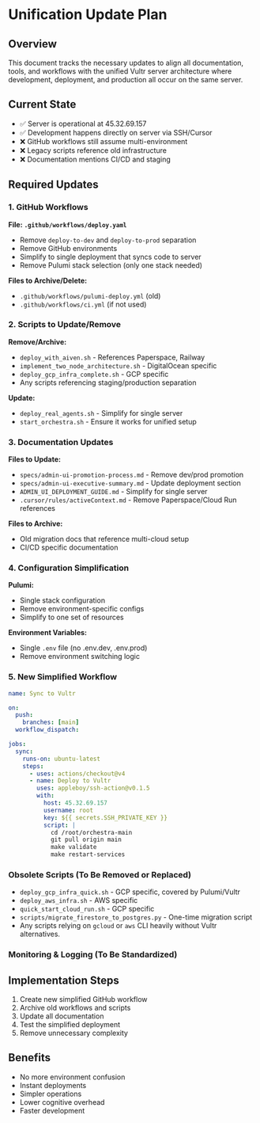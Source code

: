 # Unification Update Plan

## Overview
This document tracks the necessary updates to align all documentation, tools, and workflows with the unified Vultr server architecture where development, deployment, and production all occur on the same server.

## Current State
- ✅ Server is operational at 45.32.69.157
- ✅ Development happens directly on server via SSH/Cursor
- ❌ GitHub workflows still assume multi-environment
- ❌ Legacy scripts reference old infrastructure
- ❌ Documentation mentions CI/CD and staging

## Required Updates

### 1. GitHub Workflows
**File: `.github/workflows/deploy.yaml`**
- Remove `deploy-to-dev` and `deploy-to-prod` separation
- Remove GitHub environments
- Simplify to single deployment that syncs code to server
- Remove Pulumi stack selection (only one stack needed)

**Files to Archive/Delete:**
- `.github/workflows/pulumi-deploy.yml` (old)
- `.github/workflows/ci.yml` (if not used)

### 2. Scripts to Update/Remove
**Remove/Archive:**
- `deploy_with_aiven.sh` - References Paperspace, Railway
- `implement_two_node_architecture.sh` - DigitalOcean specific
- `deploy_gcp_infra_complete.sh` - GCP specific
- Any scripts referencing staging/production separation

**Update:**
- `deploy_real_agents.sh` - Simplify for single server
- `start_orchestra.sh` - Ensure it works for unified setup

### 3. Documentation Updates
**Files to Update:**
- `specs/admin-ui-promotion-process.md` - Remove dev/prod promotion
- `specs/admin-ui-executive-summary.md` - Update deployment section
- `ADMIN_UI_DEPLOYMENT_GUIDE.md` - Simplify for single server
- `.cursor/rules/activeContext.md` - Remove Paperspace/Cloud Run references

**Files to Archive:**
- Old migration docs that reference multi-cloud setup
- CI/CD specific documentation

### 4. Configuration Simplification
**Pulumi:**
- Single stack configuration
- Remove environment-specific configs
- Simplify to one set of resources

**Environment Variables:**
- Single `.env` file (no .env.dev, .env.prod)
- Remove environment switching logic

### 5. New Simplified Workflow
```yaml
name: Sync to Vultr

on:
  push:
    branches: [main]
  workflow_dispatch:

jobs:
  sync:
    runs-on: ubuntu-latest
    steps:
      - uses: actions/checkout@v4
      - name: Deploy to Vultr
        uses: appleboy/ssh-action@v0.1.5
        with:
          host: 45.32.69.157
          username: root
          key: ${{ secrets.SSH_PRIVATE_KEY }}
          script: |
            cd /root/orchestra-main
            git pull origin main
            make validate
            make restart-services
```

### Obsolete Scripts (To Be Removed or Replaced)
- `deploy_gcp_infra_quick.sh` - GCP specific, covered by Pulumi/Vultr
- `deploy_aws_infra.sh` - AWS specific
- `quick_start_cloud_run.sh` - GCP specific
- `scripts/migrate_firestore_to_postgres.py` - One-time migration script
- Any scripts relying on `gcloud` or `aws` CLI heavily without Vultr alternatives.

### Monitoring & Logging (To Be Standardized)

## Implementation Steps
1. Create new simplified GitHub workflow
2. Archive old workflows and scripts
3. Update all documentation
4. Test the simplified deployment
5. Remove unnecessary complexity

## Benefits
- No more environment confusion
- Instant deployments
- Simpler operations
- Lower cognitive overhead
- Faster development 